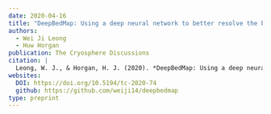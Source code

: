 ```yaml
---
date: 2020-04-16
title: "DeepBedMap: Using a deep neural network to better resolve the bed topography of Antarctica"
authors:
  - Wei Ji Leong
  - Huw Horgan
publication: The Cryosphere Discussions
citation: |
  Leong, W. J., & Horgan, H. J. (2020). *DeepBedMap: Using a deep neural network to better resolve the bed topography of Antarctica*. The Cryosphere Discussions, 2020, 1–27. https://doi.org/10.5194/tc-2020-74
websites:
  DOI: https://doi.org/10.5194/tc-2020-74
  github: https://github.com/weiji14/deepbedmap
type: preprint
---
```

